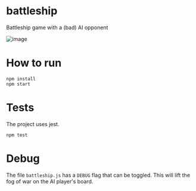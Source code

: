 # battleship
Battleship game with a (bad) AI opponent

![image](https://user-images.githubusercontent.com/9901298/121708267-b0ec7d00-cad7-11eb-9587-ab34f2e6d8af.png)

# How to run
```
npm install
npm start
```
# Tests
The project uses jest.
```
npm test
```
# Debug
The file `battleship.js` has a `DEBUG` flag that can be toggled. This will lift the fog of war on the AI player's board.
